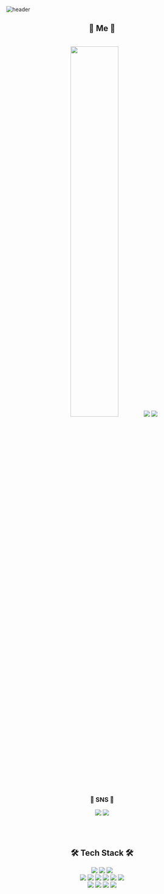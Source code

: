 ![header](https://capsule-render.vercel.app/api?type=slice&color=0:85ffef,32:a8deff,100:efe3ff&height=250&section=header&text=INDEX1207&rotate=16&fontAlignY=30&fontAlign=70&fontColor=ffff&fontSize=90)


<h2 align="center"> 🎇 Me 🎇 </h2>
<br>
<div align="center"> 
<img src="https://github-readme-stats.vercel.app/api?username=index1207&show_icons=true" width="50%"/> <img src="http://mazassumnida.wtf/api/v2/generate_badge?boj=index1225"/> <img src="https://github-readme-stats.vercel.app/api/wakatime?username=index1207"/>
<br>
<h3> 💌 SNS 💌 </h3>
<img src="https://img.shields.io/badge/Instagram-%23fc1eb6.svg?style=flat&logo=Instagram&logoColor=ffffff" href="https://www.instagram.com/sgus._"/>
<img src="https://img.shields.io/badge/태현%237500-%237289DA.svg?style=flat&logo=discord&logoColor=white"/>
</div>
<br>
<br></br>

<h2 align="center"> 🛠 Tech Stack 🛠 </h2>
<div align="center">
<img src="https://img.shields.io/badge/Unreal-%23313131.svg?style=flat&logo=unrealengine&logoColor=white"/> <img src="https://img.shields.io/badge/Unity-%23000000.svg?style=flat&logo=unity&logoColor=white"/> <img src="https://img.shields.io/badge/Aseprite-ffffff?style=flat&logo=Aseprite&logoColor=7D929E"/>
<br>
<img src="https://img.shields.io/badge/C-aaaaaa?style=flat&logo=c&logoColor=ffffff"/> <img src="https://img.shields.io/badge/C++-008eff?style=flat&logo=cplusplus&logoColor=ffffff"/> <img src="https://img.shields.io/badge/C%23-%23239120.svg?style=flat&logo=c-sharp&logoColor=white"/> <img src="https://img.shields.io/badge/Java-%23ED8B00.svg?style=flat&logo=java&logoColor=white"/> <img src="https://img.shields.io/badge/Rust-%23000000.svg?style=flat&logo=rust&logoColor=white"/> <img src="https://img.shields.io/badge/CUDA-%23000000.svg?style=flat&logo=Nvidia&logoColor=76B900"/>
<br>
<img src="https://img.shields.io/badge/OpenGL-%23FFFFFF.svg?style=flat&logo=opengl"/> <img src="https://img.shields.io/badge/Vulkan-%23FFFFFF.svg?style=flat&logo=Vulkan&logoColor=red"/> <img src="https://img.shields.io/badge/SFML-%23FFFFFF.svg?style=flat&logo=SFML&logoColor=brightgreen"/> <img src="https://img.shields.io/badge/DirectX-%23FFFFFF.svg?style=flat&logo=Windows&logoColor=107C10"/>
</div>

